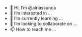 - 👋 Hi, I’m @airiassunca
- 👀 I’m interested in ...
- 🌱 I’m currently learning ...
- 💞️ I’m looking to collaborate on ...
- 📫 How to reach me ...

<!---
airiassunca/airiassunca is a ✨ special ✨ repository because its `README.md` (this file) appears on your GitHub profile.
You can click the Preview link to take a look at your changes.
--->
